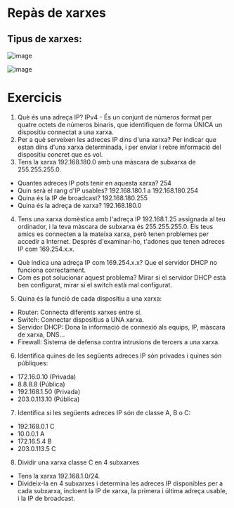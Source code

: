 # Repàs de xarxes

## Tipus de xarxes:

![image](https://github.com/user-attachments/assets/16f3b886-4a49-4fe8-b8f9-7c42e205e08c)

![image](https://github.com/user-attachments/assets/753709ea-5f41-4f5d-ae8d-5e21cf599f7f)

# Exercicis

1. Què és una adreça IP?
    IPv4 - És un conjunt de números format per quatre octets de números binaris, que identifiquen      de forma ÚNICA un dispositiu connectat a una xarxa.
2. Per a què serveixen les adreces IP dins d'una xarxa?
    Per indicar que estan dins d'una xarxa determinada, i per enviar i rebre informació del     
    dispositiu concret que es vol.
3. Tens la xarxa 192.168.180.0 amb una màscara de subxarxa de 255.255.255.0.
  - Quantes adreces IP pots tenir en aquesta xarxa? 254
  - Quin serà el rang d'IP usables? 192.168.180.1 a 192.168.180.254
  - Quina és la IP de broadcast? 192.168.180.255
  - Quina és la adreça de xarxa? 192.168.180.0
4. Tens una xarxa domèstica amb l'adreça IP 192.168.1.25 assignada al teu ordinador, i la teva màscara de subxarxa és 255.255.255.0. Els teus amics es connecten a la mateixa xarxa, però tenen problemes per accedir a Internet. Després d'examinar-ho, t'adones que tenen adreces IP com 169.254.x.x.
- Què indica una adreça IP com 169.254.x.x? Que el servidor DHCP no funciona correctament.
- Com es pot solucionar aquest problema? Mirar si el servidor DHCP està ben configurat, mirar si el switch està mal configurat.
5. Quina és la funció de cada dispositiu a una xarxa:
  - Router: Connecta diferents xarxes entre sí.
  - Switch: Connectar dispositius a UNA xarxa.
  - Servidor DHCP: Dona la informació de connexió als equips, IP, màscara de xarxa, DNS...
  - Firewall: Sistema de defensa contra intrusions de tercers a una xarxa.
6. Identifica quines de les següents adreces IP són privades i quines són públiques:
  - 172.16.0.10 (Privada)
  - 8.8.8.8 (Pública)
  - 192.168.1.50 (Privada)
  - 203.0.113.10 (Pública)
7. Identifica si les següents adreces IP són de classe A, B o C:
  - 192.168.0.1 C
  - 10.0.0.1 A
  - 172.16.5.4 B
  - 203.0.113.5 C
8. Dividir una xarxa classe C en 4 subxarxes
  - Tens la xarxa 192.168.1.0/24.
  - Divideix-la en 4 subxarxes i determina les adreces IP disponibles per a cada subxarxa, incloent la IP de xarxa, la primera i última adreça usable, i la IP de broadcast.
